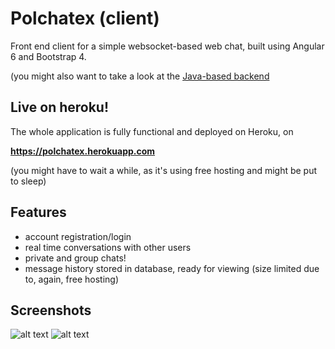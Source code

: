 # Polchatex (client)

Front end client for a simple websocket-based web chat, built using Angular 6 and Bootstrap 4.

(you might also want to take a look at the [Java-based backend](https://github.com/developol/polchatex-server)

## Live on heroku!
The whole application is fully functional and deployed on Heroku, on 

**https://polchatex.herokuapp.com**

(you might have to wait a while, as it's using free hosting and might be put to sleep)

## Features

* account registration/login
* real time conversations with other users
* private and group chats!
* message history stored in database, ready for viewing (size limited due to, again, free hosting) 
## Screenshots

![alt text](https://i.imgur.com/FM8TxLu.png "Login screen")
![alt text](https://i.imgur.com/XbBfm7M.png "Main chat screen")
